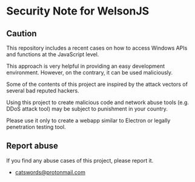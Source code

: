 # Security Note for WelsonJS

## Caution
This repository includes a recent cases on how to access Windows APIs and functions at the JavaScript level.

This approach is very helpful in providing an easy development environment. However, on the contrary, it can be used maliciously.

Some of the contents of this project are inspired by the attack vectors of several bad reputed hackers.

Using this project to create malicious code and network abuse tools (e.g. DDoS attack tool) may be subject to punishment in your country.

Please use it only to create a webapp similar to Electron or legally penetration testing tool.

## Report abuse
If you find any abuse cases of this project, please report it.

  * catswords@protonmail.com
